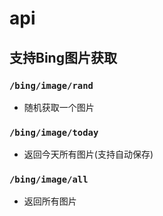 # api

## 支持Bing图片获取

### `/bing/image/rand`
- 随机获取一个图片

### `/bing/image/today`
- 返回今天所有图片(支持自动保存)

### `/bing/image/all`
- 返回所有图片